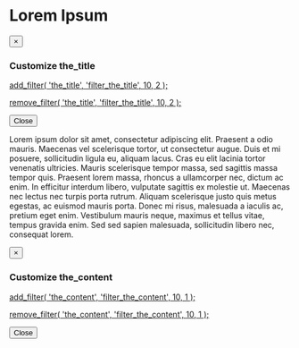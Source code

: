 <!-- THE_TITLE -->
  <h1 class="hover_border title" data-toggle="modal" data-target="#modal_title">Lorem Ipsum</h1>
  <!-- Modal -->
  <div id="modal_title" class="modal fade" role="dialog">
    <div class="modal-dialog">
      <!-- Modal content-->
      <div class="modal-content hooks filter-info">
        <div class="modal-header">
          <button type="button" class="close" data-dismiss="modal">&times;</button>
          <h3 class="modal-title">Customize the_title</h3>
        </div>
        <div class="modal-body">
            <p><a href="http://hookr.io/4.6.1/filters/the_title/">add_filter( 'the_title', 'filter_the_title', 10, 2 );</a></p>
            <p><a href="http://hookr.io/4.6.1/filters/the_title/">remove_filter( 'the_title', 'filter_the_title', 10, 2 );</a></p>
        </div>
        <div class="modal-footer">
          <button type="button" class="btn btn-default" data-dismiss="modal">Close</button>
        </div>
      </div>
    </div>
  </div>
  <!-- THE_CONTENT -->
  <div class="hover_border content" data-toggle="modal" data-target="#modal_content">
    <p>Lorem ipsum dolor sit amet, consectetur adipiscing elit. Praesent a odio mauris. Maecenas vel scelerisque tortor, ut consectetur augue. Duis et mi posuere, sollicitudin ligula eu, aliquam lacus. Cras eu elit lacinia tortor venenatis ultricies. Mauris scelerisque tempor massa, sed sagittis massa tempor quis. Praesent lorem massa, rhoncus a ullamcorper nec, dictum ac enim. In efficitur interdum libero, vulputate sagittis ex molestie ut. Maecenas nec lectus nec turpis porta rutrum. Aliquam scelerisque justo quis metus egestas, ac euismod mauris porta. Donec mi risus, malesuada a iaculis ac, pretium eget enim. Vestibulum mauris neque, maximus et tellus vitae, tempus gravida enim. Sed sed sapien malesuada, sollicitudin libero nec, consequat lorem.</p>
  </div>
  <!-- Modal -->
  <div id="modal_content" class="modal fade" role="dialog">
    <div class="modal-dialog">
      <!-- Modal content-->
      <div class="modal-content hooks filter-info">
        <div class="modal-header">
          <button type="button" class="close" data-dismiss="modal">&times;</button>
          <h3 class="modal-title">Customize the_content</h3>
        </div>
        <div class="modal-body">
            <p><a href="http://hookr.io/4.6.1/filters/the_content/">add_filter( 'the_content', 'filter_the_content', 10, 1 );</a></p>
            <p><a href="http://hookr.io/4.6.1/filters/the_content/">remove_filter( 'the_content', 'filter_the_content', 10, 1 );</a></p>
        </div>
        <div class="modal-footer">
          <button type="button" class="btn btn-default" data-dismiss="modal">Close</button>
        </div>
      </div>
    </div>
  </div>
